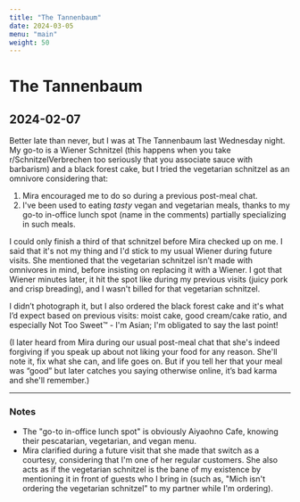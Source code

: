 ```yaml
---
title: "The Tannenbaum"
date: 2024-03-05
menu: "main"
weight: 50
---
```


# The Tannenbaum

## 2024-02-07

Better late than never, but I was at The Tannenbaum last Wednesday night. My go-to is a Wiener Schnitzel (this happens when you take r/SchnitzelVerbrechen too seriously that you associate sauce with barbarism) and a black forest cake, but I tried the vegetarian schnitzel as an omnivore considering that:
1. Mira encouraged me to do so during a previous post-meal chat.
2. I've been used to eating *tasty* vegan and vegetarian meals, thanks to my go-to in-office lunch spot (name in the comments) partially specializing in such meals.

I could only finish a third of that schnitzel before Mira checked up on me. I said that it's not my thing and I'd stick to my usual Wiener during future visits. She mentioned that the vegetarian schnitzel isn’t made with omnivores in mind, before insisting on replacing it with a Wiener. I got that Wiener minutes later, it hit the spot like during my previous visits (juicy pork and crisp breading), and I wasn't billed for that vegetarian schnitzel.

I didn’t photograph it, but I also ordered the black forest cake and it's what I’d expect based on previous visits: moist cake, good cream/cake ratio, and especially Not Too Sweet™ - I'm Asian; I'm obligated to say the last point!

(I later heard from Mira during our usual post-meal chat that she's indeed forgiving if you speak up about not liking your food for any reason. She'll note it, fix what she can, and life goes on. But if you tell her that your meal was “good” but later catches you saying otherwise online, it’s bad karma and she'll remember.)

---

### Notes

* The "go-to in-office lunch spot" is obviously Aiyaohno Cafe, knowing their pescatarian, vegetarian, and vegan menu.
* Mira clarified during a future visit that she made that switch as a courtesy, considering that I'm one of her regular customers. She also acts as if the vegetarian schnitzel is the bane of my existence by mentioning it in front of guests who I bring in (such as, "Mich isn't ordering the vegetarian schnitzel" to my partner while I'm ordering).
